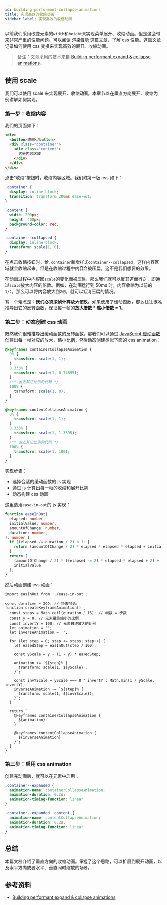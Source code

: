 ```yaml
---
id: building-performant-collapse-animations
title: 实现高效的收缩动画
sidebar_label: 实现高效的收缩动画
---
```


以前我们采用改变元素的`width`和`height`来实现菜单展开、收缩动画。但是这会带来非常严重的性能问题。可以阅读 [渲染性能](https://developers.google.com/web/fundamentals/performance/rendering) 这篇文章，了解 css 性能。这篇文章记录如何使用 css 变换来实现高效的展开、收缩动画。

> 备注：文章采用的技术来自 [Building performant expand & collapse animations](https://developers.google.com/web/updates/2017/03/performant-expand-and-collapse)。

## 使用 scale

我们可以使用 scale 来实现展开、收缩动画。本章节以在垂直方向展开、收缩为例讲解如何实现。

### 第一步：收缩内容

我们的页面如下：

```html
<div>
  <button>收缩</button>
  <div class="container">
    <div class="content">
      这是内容区域
    </div>
  </div>
</div>
```

点击“收缩”按钮时，收缩内容区域。我们的第一版 css 如下：

```css
.container {
  display: inline-block;
  transition: transform 200ms ease-out;
}

.content {
  width: 200px;
  height: 400px;
  background-color: red;
}

.container--collapsed {
  display: inline-block;
  transform: scale(1, 0);
}
```

在点击收缩按钮时，给`.container`新增样式`container--collapsed`，这样内容区域就会收缩起来。但是在收缩过程中内容会被压扁，这不是我们想要的效果。

在动画过程中内容因`scale`的变化而被压扁，那么我们就可以反其道而行之，即通过`scale`放大内容的倍数。例如，在动画运行到 50ms 时，内容收缩为以前的`1/2`，那么可以将内容放大到`2倍`，就可以抵消压扁的情况。

有一个难点是：**我们必须按帧计算放大倍数**。如果使用了缓动函数，那么往往很难推导出它的反转函数，保证每一帧的**放大倍数 \* 缩小倍数 = 1**。

### 第二步：动态创建 css 动画

既然我们很难推导出缓动函数的反转函数，那我们可以通过 [JavaScript 缓动函数](http://gizma.com/easing/) 创建出每一帧对应的放大、缩小比例，然后动态创建类似下面的 css animation：

```css
@keyframes containerCollapseAnimation {
  0% {
    transform: scale(1, 1);
  }
  8.333% {
    transform: scale(1, 0.74655);
  }
  /** 省去其它比例的代码 */
  100% {
    tarnsform: scale(1, 0);
  }
}

@keyframes contentCollapseAnimation {
  0% {
    transform: scale(1, 1);
  }
  8.333% {
    transform: scale(1, 1.3395);
  }
  /** 省去其它比例的代码 */
  100% {
    transform: scale(1, 100);
  }
}
```

实现步骤：

- 选择合适的缓动函数的 js 实现
- 通过 js 计算出每一帧的收缩和展开比例
- 动态构建 css 动画

这里选用`ease-in-out`的 js 实现：

```ts
function easeInOut(
  elapsed: number,
  initialValue: number,
  amountOfChange: number,
  duration: number,
): number {
  if ((elapsed /= duration / 2) < 1) {
    return (amountOfChange / 2) * elapsed * elapsed * elapsed + initialValue;
  }
  return (
    (amountOfChange / 2) * ((elapsed -= 2) * elapsed * elapsed + 2) +
    initialValue
  );
}
```

然后动画创建 css 动画：

```tsx
import easInOut from './ease-in-out';

const duration = 200; // 动画时长。
function createKeyframeAnimation() {
  const steps = Math.ceil(duration / 16); // 帧数 = 步数
  const y = 0; // 元素最终缩小的比例
  const invertY = 100; // 元素最终放大的比例
  let animation = '';
  let inverseAnimation = '';

  for (let step = 0; step <= steps; step++) {
    let easedStep = easInOut(step / 100);

    const yScale = y + (1 - y) * easedStep;

    animation += `${step}% {
      transform: scale(1, ${yScale});
    }`;

    const invYScale = yScale === 0 ? invertY : Math.min(1 / yScale, invertY);
    inverseAnimation += `${step}% {
      transform: scale(1, ${invYScale});
    }`;
  }

  return `
    @keyframes containerCollapseAnimation {
      ${animation}
    }

    @keyframes contentCollapseAnimation {
      ${inverseAnimation}
    }`;
  }
}
```

### 第三步：启用 css animation

创建完动画后，就可以在元素中启用：

```css
.container--expanded {
  animation-name: containerCollapseAnimation;
  animation-duration: 0.2s;
  animation-timing-function: linear;
}

.container--expanded .content {
  animation-name: contentCollapseAnimation;
  animation-duration: 0.2s;
  animation-timing-function: linear;
}
```

## 总结

本篇文档介绍了垂直方向的收缩动画。掌握了这个思路，可以扩展到展开动画，以及水平方向或者水平、垂直同时缩放的场景。

## 参考资料

- [Building performant expand & collapse animations](https://developers.google.com/web/updates/2017/03/performant-expand-and-collapse)
